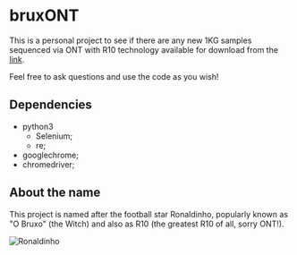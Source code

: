 # bruxONT

This is a personal project to see if there are any new 1KG samples sequenced via ONT with R10 technology available for download from the [link](https://s3.amazonaws.com/1000g-ont/index.html?prefix=ALIGNMENT_AND_ASSEMBLY_DATA/100_PLUS/IN-HOUSE_MINIMAP2/).

Feel free to ask questions and use the code as you wish!

## Dependencies

- python3
    - Selenium;
    - re;
- googlechrome;
- chromedriver;

## About the name

This project is named after the football star Ronaldinho, popularly known as "O Bruxo" (the Witch) and also as R10 (the greatest R10 of all, sorry ONT!).

![Ronaldinho](https://i.giphy.com/media/v1.Y2lkPTc5MGI3NjExaDcxaWV3MnRoYTJzdGZsdWQ2b24yMGk4bWI4bjM4ZmFiam5oaHltayZlcD12MV9pbnRlcm5hbF9naWZfYnlfaWQmY3Q9Zw/AUmYTeaEuVkcM/giphy.gif)
